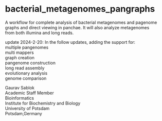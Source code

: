 # bacterial_metagenomes_pangraphs
A workflow for complete analysis of bacterial metagenomes and pagenome graphs and direct viewing in panchae. It will also analyze metagenomes from both illumina and long reads. 

update 2024-2-20: In the follow updates, adding the support for: \
multiple pangenomes \
multi mappers \
graph creation \
pangenome construction \
long read assembly \
evolutionary analysis \
genome comparison 

Gaurav Sablok \
Academic Staff Member \
Bioinformatics \
Institute for Biochemistry and Biology \
University of Potsdam \
Potsdam,Germany 
